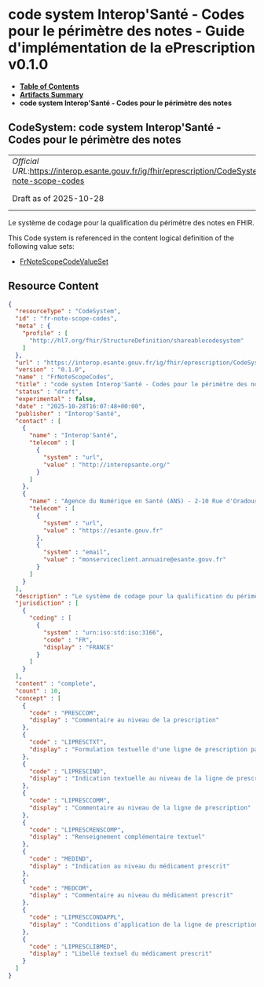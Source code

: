 # code system Interop'Santé - Codes pour le périmètre des notes - Guide d'implémentation de la ePrescription v0.1.0

* [**Table of Contents**](toc.md)
* [**Artifacts Summary**](artifacts.md)
* **code system Interop'Santé - Codes pour le périmètre des notes**

## CodeSystem: code system Interop'Santé - Codes pour le périmètre des notes 

| | |
| :--- | :--- |
| *Official URL*:https://interop.esante.gouv.fr/ig/fhir/eprescription/CodeSystem/fr-note-scope-codes | *Version*:0.1.0 |
| Draft as of 2025-10-28 | *Computable Name*:FrNoteScopeCodes |

 
Le système de codage pour la qualification du périmètre des notes en FHIR. 

 This Code system is referenced in the content logical definition of the following value sets: 

* [FrNoteScopeCodeValueSet](ValueSet-fr-note-scope-codes-vs.md)



## Resource Content

```json
{
  "resourceType" : "CodeSystem",
  "id" : "fr-note-scope-codes",
  "meta" : {
    "profile" : [
      "http://hl7.org/fhir/StructureDefinition/shareablecodesystem"
    ]
  },
  "url" : "https://interop.esante.gouv.fr/ig/fhir/eprescription/CodeSystem/fr-note-scope-codes",
  "version" : "0.1.0",
  "name" : "FrNoteScopeCodes",
  "title" : "code system Interop'Santé - Codes pour le périmètre des notes",
  "status" : "draft",
  "experimental" : false,
  "date" : "2025-10-28T16:07:48+00:00",
  "publisher" : "Interop'Santé",
  "contact" : [
    {
      "name" : "Interop'Santé",
      "telecom" : [
        {
          "system" : "url",
          "value" : "http://interopsante.org/"
        }
      ]
    },
    {
      "name" : "Agence du Numérique en Santé (ANS) - 2-10 Rue d'Oradour-sur-Glane, 75015 Paris",
      "telecom" : [
        {
          "system" : "url",
          "value" : "https://esante.gouv.fr"
        },
        {
          "system" : "email",
          "value" : "monserviceclient.annuaire@esante.gouv.fr"
        }
      ]
    }
  ],
  "description" : "Le système de codage pour la qualification du périmètre des notes en FHIR.",
  "jurisdiction" : [
    {
      "coding" : [
        {
          "system" : "urn:iso:std:iso:3166",
          "code" : "FR",
          "display" : "FRANCE"
        }
      ]
    }
  ],
  "content" : "complete",
  "count" : 10,
  "concept" : [
    {
      "code" : "PRESCCOM",
      "display" : "Commentaire au niveau de la prescription"
    },
    {
      "code" : "LIPRESCTXT",
      "display" : "Formulation textuelle d'une ligne de prescription par le prescripteur (vs élément .text généré automatiquement)"
    },
    {
      "code" : "LIPRESCIND",
      "display" : "Indication textuelle au niveau de la ligne de prescription"
    },
    {
      "code" : "LIPRESCCOMM",
      "display" : "Commentaire au niveau de la ligne de prescription"
    },
    {
      "code" : "LIPRESCRENSCOMP",
      "display" : "Renseignement complémentaire textuel"
    },
    {
      "code" : "MEDIND",
      "display" : "Indication au niveau du médicament prescrit"
    },
    {
      "code" : "MEDCOM",
      "display" : "Commentaire au niveau du médicament prescrit"
    },
    {
      "code" : "LIPRESCCONDAPPL",
      "display" : "Conditions d’application de la ligne de prescription"
    },
    {
      "code" : "LIPRESCLIBMED",
      "display" : "Libellé textuel du médicament prescrit"
    }
  ]
}

```
